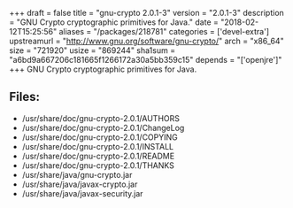 +++
draft = false
title = "gnu-crypto 2.0.1-3"
version = "2.0.1-3"
description = "GNU Crypto cryptographic primitives for Java."
date = "2018-02-12T15:25:56"
aliases = "/packages/218781"
categories = ['devel-extra']
upstreamurl = "http://www.gnu.org/software/gnu-crypto/"
arch = "x86_64"
size = "721920"
usize = "869244"
sha1sum = "a6bd9a667206c181665f1266172a30a5bb359c15"
depends = "['openjre']"
+++
GNU Crypto cryptographic primitives for Java.

## Files: 
* /usr/share/doc/gnu-crypto-2.0.1/AUTHORS
* /usr/share/doc/gnu-crypto-2.0.1/ChangeLog
* /usr/share/doc/gnu-crypto-2.0.1/COPYING
* /usr/share/doc/gnu-crypto-2.0.1/INSTALL
* /usr/share/doc/gnu-crypto-2.0.1/README
* /usr/share/doc/gnu-crypto-2.0.1/THANKS
* /usr/share/java/gnu-crypto.jar
* /usr/share/java/javax-crypto.jar
* /usr/share/java/javax-security.jar
